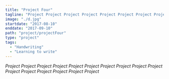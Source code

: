 ```yaml
---
title: "Project Four"
tagline: "Project Project Project Project Project Project Project Project Project Project Project Project Project Project Project Project "
image: "./d.jpg"
startdate: "2017-08-10"
enddate: "2017-09-10"
path: "project/projectFour"
type: "project"
tags:
  - "Handwriting"
  - "Learning to write"
---
```


_Project Project Project Project Project Project Project Project Project Project Project Project Project Project Project Project_
